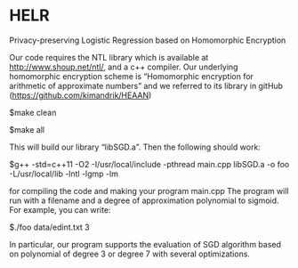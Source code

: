 # HELR
Privacy-preserving Logistic Regression based on Homomorphic Encryption

Our code requires the NTL library which is available at http://www.shoup.net/ntl/, and a c++ compiler. 
Our underlying homomorphic encryption scheme is “Homomorphic encryption for arithmetic of approximate numbers” 
and we referred to its library in gitHub (https://github.com/kimandrik/HEAAN)

  $make clean
  
  $make all

This will build our library “libSGD.a”. Then the following should work:

  $g++ -std=c++11 -O2 -I/usr/local/include -pthread main.cpp libSGD.a  -o foo -L/usr/local/lib -lntl -lgmp -lm

for compiling the code and making your program main.cpp
The program will run with a filename and a degree of approximation polynomial to sigmoid.
For example, you can write:

  $./foo data/edint.txt 3 

In particular, our program supports the evaluation of SGD algorithm based on polynomial of degree 3 or degree 7 with several optimizations.
